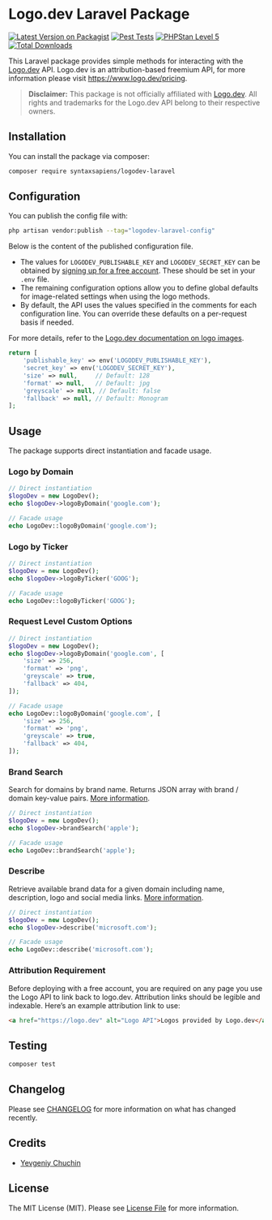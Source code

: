 # Logo.dev Laravel Package

[![Latest Version on Packagist](https://img.shields.io/packagist/v/syntaxsapiens/logodev-laravel.svg?style=flat-square)](https://packagist.org/packages/syntaxsapiens/logodev-laravel)
[![Pest Tests](https://github.com/syntaxsapiens/logodev-laravel/actions/workflows/run-tests.yml/badge.svg)](https://github.com/syntaxsapiens/logodev-laravel/actions/workflows/run-tests.yml)
[![PHPStan Level 5](https://github.com/syntaxsapiens/logodev-laravel/actions/workflows/phpstan.yml/badge.svg)](https://github.com/syntaxsapiens/logodev-laravel/actions/workflows/phpstan.yml)
[![Total Downloads](https://img.shields.io/packagist/dt/syntaxsapiens/logodev-laravel.svg?style=flat-square)](https://packagist.org/packages/syntaxsapiens/logodev-laravel)

This Laravel package provides simple methods for interacting with the [Logo.dev](https://www.logo.dev/) API. Logo.dev is an attribution-based freemium API, for more information please visit <https://www.logo.dev/pricing>.
> **Disclaimer:** This package is not officially affiliated with [Logo.dev](https://www.logo.dev/). All rights and trademarks for the Logo.dev API belong to their respective owners.

## Installation

You can install the package via composer:

```bash
composer require syntaxsapiens/logodev-laravel
```
## Configuration

You can publish the config file with:

```bash
php artisan vendor:publish --tag="logodev-laravel-config"
```

Below is the content of the published configuration file.

- The values for `LOGODEV_PUBLISHABLE_KEY` and `LOGODEV_SECRET_KEY` can be obtained by [signing up for a free account](https://accounts.logo.dev/sign-up). These should be set in your `.env` file.
- The remaining configuration options allow you to define global defaults for image-related settings when using the logo methods.
- By default, the API uses the values specified in the comments for each configuration line. You can override these defaults on a per-request basis if needed.

For more details, refer to the [Logo.dev documentation on logo images](https://docs.logo.dev/logo-images/introduction).
```php
return [
    'publishable_key' => env('LOGODEV_PUBLISHABLE_KEY'),
    'secret_key' => env('LOGODEV_SECRET_KEY'),
    'size' => null,     // Default: 128
    'format' => null,   // Default: jpg
    'greyscale' => null, // Default: false
    'fallback' => null, // Default: Monogram
];
```

## Usage

The package supports direct instantiation and facade usage.

### Logo by Domain

```php
// Direct instantiation
$logoDev = new LogoDev();
echo $logoDev->logoByDomain('google.com');

// Facade usage
echo LogoDev::logoByDomain('google.com');
```

### Logo by Ticker

```php
// Direct instantiation
$logoDev = new LogoDev();
echo $logoDev->logoByTicker('GOOG');

// Facade usage
echo LogoDev::logoByTicker('GOOG');
```

### Request Level Custom Options

```php
// Direct instantiation
$logoDev = new LogoDev();
echo $logoDev->logoByDomain('google.com', [
    'size' => 256,
    'format' => 'png',
    'greyscale' => true,
    'fallback' => 404,
]);

// Facade usage
echo LogoDev::logoByDomain('google.com', [
    'size' => 256,
    'format' => 'png',
    'greyscale' => true,
    'fallback' => 404,
]);
```

### Brand Search

Search for domains by brand name. Returns JSON array with brand / domain key-value pairs. [More information](https://docs.logo.dev/brand-search/introduction).

```php
// Direct instantiation
$logoDev = new LogoDev();
echo $logoDev->brandSearch('apple');

// Facade usage
echo LogoDev::brandSearch('apple');
```

### Describe

Retrieve available brand data for a given domain including name, description, logo and social media links. [More information](https://docs.logo.dev/describe/introduction).

```php
// Direct instantiation
$logoDev = new LogoDev();
echo $logoDev->describe('microsoft.com');

// Facade usage
echo LogoDev::describe('microsoft.com');
```
### Attribution Requirement

Before deploying with a free account, you are required on any page you use the Logo API to link back to logo.dev. Attribution links should be legible and indexable. Here’s an example attribution link to use:

```html
<a href="https://logo.dev" alt="Logo API">Logos provided by Logo.dev</a>
```
## Testing

```bash
composer test
```

## Changelog

Please see [CHANGELOG](CHANGELOG.md) for more information on what has changed recently.

## Credits

- [Yevgeniy Chuchin](https://github.com/syntaxsapiens)

## License

The MIT License (MIT). Please see [License File](LICENSE.md) for more information.
